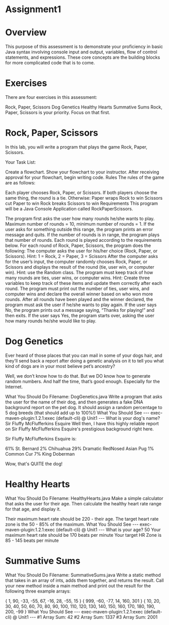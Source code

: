 # Assignment1
# Overview
This purpose of this assessment is to demonstrate your proficiency in basic Java syntax involving console input and output, variables, flow of control statements, and expressions. These core concepts are the building blocks for more complicated code that is to come.

# Exercises
There are four exercises in this assessment:

Rock, Paper, Scissors
Dog Genetics
Healthy Hearts
Summative Sums
Rock, Paper, Scissors is your priority. Focus on that first.

# Rock, Paper, Scissors
In this lab, you will write a program that plays the game Rock, Paper, Scissors.

Your Task List:

Create a flowchart.
Show your flowchart to your instructor.
After receiving approval for your flowchart, begin writing code.
Rules
The rules of the game are as follows:

Each player chooses Rock, Paper, or Scissors.
If both players choose the same thing, the round is a tie.
Otherwise:
Paper wraps Rock to win
Scissors cut Paper to win
Rock breaks Scissors to win
Requirements
This program will be a Java Console Application called RockPaperScissors.

The program first asks the user how many rounds he/she wants to play.
Maximum number of rounds = 10, minimum number of rounds = 1.  If the user asks for something outside this range, the program prints an error message and quits.
If the number of rounds is in range, the program plays that number of rounds.  Each round is played according to the requirements below.
For each round of Rock, Paper, Scissors, the program does the following:
The computer asks the user for his/her choice (Rock, Paper, or Scissors).
Hint: 1 = Rock, 2 = Paper, 3 = Scissors
After the computer asks for the user’s input, the computer randomly chooses Rock, Paper, or Scissors and displays the result of the round (tie, user win, or computer win).
Hint: use the Random class.
The program must keep track of how many rounds are ties, user wins, or computer wins.
Hint: Create three variables to keep track of these items and update them correctly after each round.
The program must print out the number of ties, user wins, and computer wins and declare the overall winner based on who won more rounds.
After all rounds have been played and the winner declared, the program must ask the user if he/she wants to play again.
If the user says No, the program prints out a message saying, “Thanks for playing!” and then exits.
If the user says Yes, the program starts over, asking the user how many rounds he/she would like to play.

# Dog Genetics
Ever heard of those places that you can mail in some of your dogs hair, and they’ll send back a report after doing a genetic analysis on it to tell you what kind of dogs are in your most believe pet’s ancestry?

Well, we don’t know how to do that. But we DO know how to generate random numbers.
And half the time, that’s good enough. Especially for the Internet.

What You Should Do
Filename: DogGenetics.java 
Write a program that asks the user for the name of their dog, and then generates a fake DNA background report on the pet dog.
It should assign a random percentage to 5 dog breeds (that should add up to 100%!) 
What You Should See
--- exec-maven-plugin:1.2.1:exec (default-cli) @ Unit1 ---
What is your dog's name? Sir Fluffy McFlufferkins Esquire
Well then, I have this highly reliable report on Sir Fluffy McFlufferkins Esquire's prestigious background right here.

Sir Fluffy McFlufferkins Esquire is:

61% St. Bernard
2% Chihuahua
29% Dramatic RedNosed Asian Pug
1% Common Cur
7% King Doberman

Wow, that's QUITE the dog!    

# Healthy Hearts
What You Should Do
Filename: HealthyHearts.java
Make a simple calculator that asks the user for their age. Then calculate the healthy heart rate range for that age, and display it.

Their maximum heart rate should be 220 - their age.
The target heart rate zone is the 50 - 85% of the maximum.
What You Should See
--- exec-maven-plugin:1.2.1:exec (default-cli) @ Unit1 ---
What is your age? 50
Your maximum heart rate should be 170 beats per minute
Your target HR Zone is 85 - 145 beats per minute

# Summative Sums
What You Should Do
Filename: SummativeSums.java
Write a static method that takes in an array of ints, adds them together, and returns the result.
Call your new method inside a main method and print out the result for the following three example arrays:

{ 1, 90, -33, -55, 67, -16, 28, -55, 15 }
{ 999, -60, -77, 14, 160, 301 }
{ 10, 20, 30, 40, 50, 60, 70, 80, 90, 100, 110, 120, 130, 
140, 150, 160, 170, 180, 190, 200, -99 } 
What You Should See
--- exec-maven-plugin:1.2.1:exec (default-cli) @ Unit1 ---
#1 Array Sum: 42
#2 Array Sum: 1337
#3 Array Sum: 2001    
